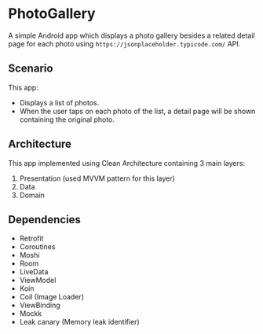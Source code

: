 # PhotoGallery

A simple Android app which displays a photo gallery besides a related detail page for each photo using `https://jsonplaceholder.typicode.com/` API.


## Scenario

This app:
- Displays a list of photos.
- When the user taps on each photo of the list, a detail page will be shown containing the original photo.


## Architecture

This app implemented using Clean Architecture containing 3 main layers:
1.  Presentation (used MVVM pattern for this layer)
2.  Data
3.  Domain


## Dependencies

- Retrofit
- Coroutines
- Moshi
- Room
- LiveData
- ViewModel
- Koin
- Coil (Image Loader)
- ViewBinding
- Mockk
- Leak canary (Memory leak identifier)

